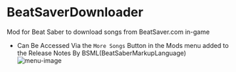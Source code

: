 # BeatSaverDownloader
Mod for Beat Saber to download songs from BeatSaver.com in-game
- Can Be Accessed Via the `More Songs` Button in the Mods menu added to the Release Notes By BSML(BeatSaberMarkupLanguage)
![menu-image](https://cdn.discordapp.com/attachments/552008147875659787/657379024221372436/unknown.png)
